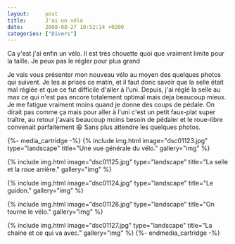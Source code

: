 ```yaml
---
layout:     post
title:      J'ai un vélo
date:       2008-08-27 10:52:14 +0200
categories: ["Divers"]
---
```


Ca y'est j'ai enfin un vélo. Il est très chouette quoi que vraiment limite pour la taille. Je peux pas le régler
pour plus grand

<!--more-->

Je vais vous présenter mon nouveau vélo au moyen des quelques photos qui suivent. Je les ai prises ce matin, et il
faut donc savoir que la selle était mal réglée et que ce fut difficile d'aller à l'uni. Depuis, j'ai réglé la selle
au max ce qui n'est pas encore totalement optimal mais deja beaucoup mieux. Je me fatigue vraiment moins quand je
donne des coups de pédale. On dirait pas comme ça mais pour aller à l'uni c'est un petit faux-plat super traître,
au retour j'avais beaucoup moins besoin de pédaler et le roue-libre convenait parfaitement :laughing: Sans plus attendre
les quelques photos.

{%- media_cartridge -%}
{% include img.html
    image="dsc01123.jpg"
    type="landscape"
    title="Une vue générale du vélo."
    gallery="img"
%}

{% include img.html
    image="dsc01125.jpg"
    type="landscape"
    title="La selle et la roue arrière."
    gallery="img"
%}

{% include img.html
    image="dsc01124.jpg"
    type="landscape"
    title="Le guidon."
    gallery="img"
%}

{% include img.html
    image="dsc01126.jpg"
    type="landscape"
    title="On tourne le vélo."
    gallery="img"
%}

{% include img.html
    image="dsc01127.jpg"
    type="landscape"
    title="La chaine et ce qui va avec."
    gallery="img"
%}
{%- endmedia_cartridge -%}
